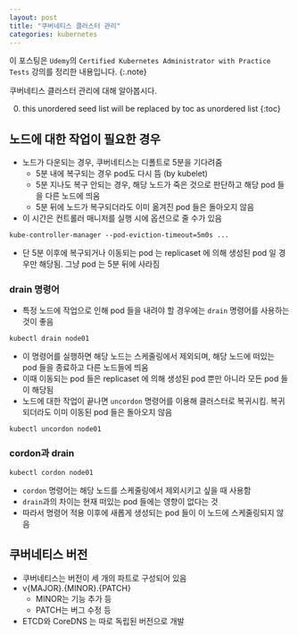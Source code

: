 ```yaml
---
layout: post
title: "쿠버네티스 클러스터 관리"
categories: kubernetes
---
```


이 포스팅은 `Udemy`의 `Certified Kubernetes Administrator with Practice Tests` 강의를 정리한 내용입니다.
{:.note}

쿠버네티스 클러스터 관리에 대해 알아봅시다.

0. this unordered seed list will be replaced by toc as unordered list
{:toc}

## 노드에 대한 작업이 필요한 경우

- 노드가 다운되는 경우, 쿠버네티스는 디폴트로 5분을 기다려줌
    - 5분 내에 복구되는 경우 pod도 다시 뜸 (by kubelet)
    - 5분 지나도 복구 안되는 경우, 해당 노드가 죽은 것으로 판단하고 해당 pod 들을 다른 노드에 띄움
    - 5분 뒤에 노드가 복구되더라도 이미 옮겨진 pod 들은 돌아오지 않음
- 이 시간은 컨트롤러 매니저를 실행 시에 옵션으로 줄 수가 있음

```
kube-controller-manager --pod-eviction-timeout=5m0s ...
```

- 단 5분 이후에 복구되거나 이동되는 pod 는 replicaset 에 의해 생성된 pod 일 경우만 해당됨. 그냥 pod 는 5분 뒤에 사라짐

### drain 명령어

- 특정 노드에 작업으로 인해 pod 들을 내려야 할 경우에는 `drain` 명령어를 사용하는 것이 좋음
```
kubectl drain node01
```
- 이 명령어를 실행하면 해당 노드는 스케줄링에서 제외되며, 해당 노드에 떠있는 pod 들을 종료하고 다른 노드들에 띄움
- 이때 이동되는 pod 들은 replicaset 에 의해 생성된 pod 뿐만 아니라 모든 pod 들이 해당됨
- 노드에 대한 작업이 끝나면 `uncordon` 명령어를 이용해 클러스터로 복귀시킴. 복귀되더라도 이미 이동된 pod 들은 돌아오지 않음
```
kubectl uncordon node01
```

### cordon과 drain

```
kubectl cordon node01
```
- `cordon` 명령어는 해당 노드를 스케줄링에서 제외시키고 싶을 때 사용함
- `drain`과의 차이는 현재 떠있는 pod 들에는 영향이 없다는 것
- 따라서 명령어 적용 이후에 새롭게 생성되는 pod 들이 이 노드에 스케줄링되지 않음

## 쿠버네티스 버전

- 쿠버네티스는 버전이 세 개의 파트로 구성되어 있음
- v{MAJOR}.{MINOR}.{PATCH}
    - MINOR는 기능 추가 등
    - PATCH는 버그 수정 등
- ETCD와 CoreDNS 는 따로 독립된 버전으로 개발

